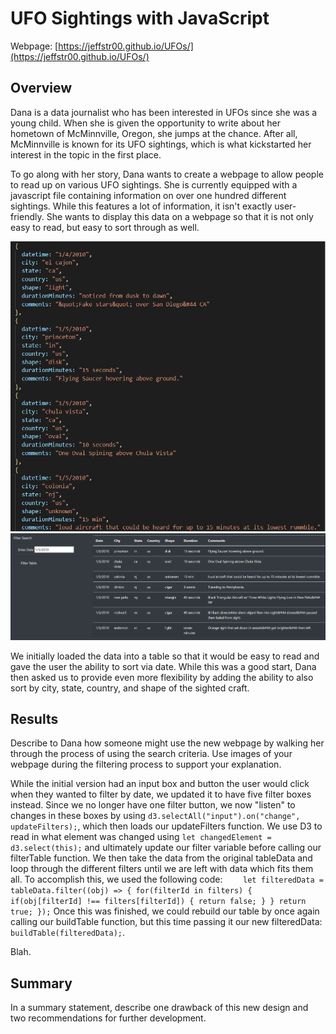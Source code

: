 # UFO Sightings with JavaScript

Webpage: [https://jeffstr00.github.io/UFOs/](https://jeffstr00.github.io/UFOs/)

## Overview

Dana is a data journalist who has been interested in UFOs since she was a young child.  When she is given the opportunity to write about her hometown of McMinnville, Oregon, she jumps at the chance.  After all, McMinnville is known for its UFO sightings, which is what kickstarted her interest in the topic in the first place.

To go along with her story, Dana wants to create a webpage to allow people to read up on various UFO sightings.  She is currently equipped with a javascript file containing information on over one hundred different sightings.  While this features a lot of information, it isn't exactly user-friendly.  She wants to display this data on a webpage so that it is not only easy to read, but easy to sort through as well.

![JavaScript data file](https://github.com/Jeffstr00/UFOs/blob/main/static/images/data.png)
![Original Webpage w/ Date Filter](https://github.com/Jeffstr00/UFOs/blob/main/static/images/page1.png)

We initially loaded the data into a table so that it would be easy to read and gave the user the ability to sort via date.  While this was a good start, Dana then asked us to provide even more flexibility by adding the ability to also sort by city, state, country, and shape of the sighted craft.


## Results
Describe to Dana how someone might use the new webpage by walking her through the process of using the search criteria. Use images of your webpage during the filtering process to support your explanation.

While the initial version had an input box and button the user would click when they wanted to filter by date, we updated it to have five filter boxes instead.  Since we no longer have one filter button, we now "listen" to changes in these boxes by using `d3.selectAll("input").on("change", updateFilters);`, which then loads our updateFilters function.  We use D3 to read in what element was changed using `let changedElement = d3.select(this);` and ultimately update our filter variable before calling our filterTable function.  We then take the data from the original tableData and loop through the different filters until we are left with data which fits them all.  To accomplish this, we used the following code: `    let filteredData = tableData.filter((obj) => {
      for(filterId in filters) {
        if(obj[filterId] !== filters[filterId]) {
          return false;
        }
      }
      return true;
    });`
Once this was finished, we could rebuild our table by once again calling our buildTable function, but this time passing it our new filteredData: `buildTable(filteredData);`.

Blah.


## Summary
In a summary statement, describe one drawback of this new design and two recommendations for further development.